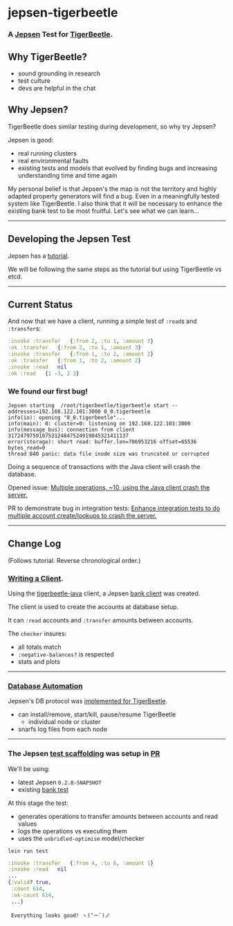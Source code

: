 # jepsen-tigerbeetle

### A [Jepsen](https://github.com/jepsen-io/jepsen) Test for [TigerBeetle](https://github.com/tigerbeetledb/tigerbeetle).

## Why TigerBeetle?

- sound grounding in research
- test culture
- devs are helpful in the chat

## Why Jepsen?

TigerBeetle does similar testing during development, so why try Jepsen?

Jepsen is good:

- real running clusters
- real environmental faults
- existing tests and models that evolved by finding bugs and increasing understanding time and time again

My personal belief is that Jepsen's the map is not the territory and highly adapted property generators will find a bug. Even in a meaningfully tested system like TigerBeetle. I also think that it will be necessary to enhance the existing bank test to be most fruitful. Let's see what we can learn...

----

## Developing the Jepsen Test

Jepsen has a [tutorial](https://github.com/jepsen-io/jepsen/blob/main/doc/tutorial/index.md).

We will be following the same steps as the tutorial but using TigerBeetle vs etcd.

----

## Current Status

And now that we have a client, running a simple test of `:read`s and `:transfer`s:

```clj
:invoke	:transfer	{:from 2, :to 1, :amount 3}
:ok	:transfer	{:from 2, :to 1, :amount 3}
:invoke	:transfer	{:from 1, :to 2, :amount 2}
:ok	:transfer	{:from 1, :to 2, :amount 2}
:invoke	:read	nil
:ok	:read	{1 -3, 2 3}
```

### We found our first bug!

```
Jepsen starting  /root/tigerbeetle/tigerbeetle start --addresses=192.168.122.101:3000 0_0.tigerbeetle
info(io): opening "0_0.tigerbeetle"...
info(main): 0: cluster=0: listening on 192.168.122.101:3000
info(message_bus): connection from client 317247975010753124847524919045321411137
error(storage): short read: buffer.len=706953216 offset=65536 bytes_read=0
thread 840 panic: data file inode size was truncated or corrupted
```

Doing a sequence of transactions with the Java client will crash the database.

Opened issue: [Multiple operations, ~10, using the Java client crash the server.](https://github.com/tigerbeetledb/tigerbeetle-java/issues/9)

PR to demonstrate bug in integration tests: [Enhance integration tests to do multiple account create/lookups to crash the server.](https://github.com/tigerbeetledb/tigerbeetle-java/pull/10)

----

## Change Log

(Follows tutorial. Reverse chronological order.)

### [Writing a Client](https://github.com/jepsen-io/jepsen/blob/main/doc/tutorial/03-client.md).

Using the [tigerbeetle-java](https://github.com/tigerbeetledb/tigerbeetle-java) client, a Jepsen [bank client](https://github.com/nurturenature/jepsen-tigerbeetle/blob/main/src/tigerbeetle/bank.clj) was created.

The client is used to create the accounts at database setup.

It can `:read` accounts and `:transfer` amounts between accounts.

The `checker` insures:
  - all totals match
  - `:negative-balances?` is respected
  - stats and plots 

----
### [Database Automation](https://github.com/jepsen-io/jepsen/blob/main/doc/tutorial/02-db.md)

Jepsen's DB protocol was [implemented for TigerBeetle](https://github.com/nurturenature/jepsen-tigerbeetle/blob/main/src/tigerbeetle/db.clj).

- can install/remove, start/kill, pause/resume TigerBeetle
  - individual node or cluster 
- snarfs log files from each node

----

### The Jepsen [test scaffolding](https://github.com/jepsen-io/jepsen/blob/main/doc/tutorial/01-scaffolding.md) was setup in [PR](https://github.com/nurturenature/jepsen-tigerbeetle/commit/44f5ca213aed97b0add265e3e07b42b84e74d28d)

We'll be using:

- latest Jepsen `0.2.8-SNAPSHOT`
- existing [bank test](https://jepsen-io.github.io/jepsen/jepsen.tests.bank.html)

At this stage the test:

-  generates operations to transfer amounts between accounts and read values
-  logs the operations vs executing them
-  uses the `unbridled-optimism` model/checker
```
lein run test
```
```clj
:invoke	:transfer	{:from 4, :to 6, :amount 1}
:invoke	:read	nil
...
{:valid? true,
 :count 614,
 :ok-count 614,
 ...}
```
```
 Everything looks good! ヽ(‘ー`)ノ
 ```